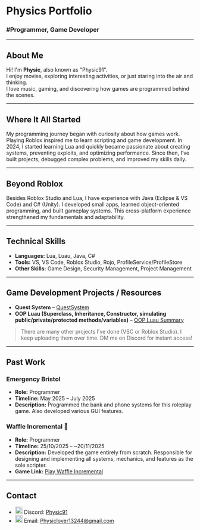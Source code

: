 # Physics Portfolio
### #Programmer, Game Developer

---

## About Me
Hi! I'm **Physic**, also known as "Physic91".  
I enjoy movies, exploring interesting activities, or just staring into the air and thinking.  
I love music, gaming, and discovering how games are programmed behind the scenes.

---

## Where It All Started
My programming journey began with curiosity about how games work. Playing Roblox inspired me to learn scripting and game development. In 2024, I started learning Lua and quickly became passionate about creating systems, preventing exploits, and optimizing performance. Since then, I’ve built projects, debugged complex problems, and improved my skills daily.

---

## Beyond Roblox
Besides Roblox Studio and Lua, I have experience with Java (Eclipse & VS Code) and C# (Unity). I developed small apps, learned object-oriented programming, and built gameplay systems. This cross-platform experience strengthened my fundamentals and adaptability.

---

## Technical Skills
- **Languages:** Lua, Luau, Java, C#  
- **Tools:** VS, VS Code, Roblox Studio, Rojo, ProfileService/ProfileStore  
- **Other Skills:** Game Design, Security Management, Project Management  

---

## Game Development Projects / Resources
- **Quest System** – [QuestSystem](https://github.com/Physic2952/Quest-System)  
- **OOP Luau (Superclass, Inheritance, Constructor, simulating public/private/protected methods/variables)** – [OOP Luau Summary](https://github.com/Physic2952/OOP-Resources)  

> There are many other projects I’ve done (VSC or Roblox Studio). I keep uploading them over time. DM me on Discord for instant access!

---

## Past Work

### Emergency Bristol
- **Role:** Programmer  
- **Timeline:** May 2025 – July 2025  
- **Description:** Programmed the bank and phone systems for this roleplay game. Also developed various GUI features.

### Waffle Incremental 🧇
- **Role:** Programmer  
- **Timeline:** 25/10/2025 – ~20/11/2025  
- **Description:** Developed the game entirely from scratch. Responsible for designing and implementing all systems, mechanics, and features as the sole scripter.  
- **Game Link:** [Play Waffle Incremental](https://www.roblox.com/de/games/73359353145399/Waffle-Incremental)

---
## Contact
- <img src="https://cdn.simpleicons.org/discord/5865F2" width="20" height="20" /> Discord: [Physic91](http://discordapp.com/users/1029011048793112657)  
- <img src="https://cdn.simpleicons.org/gmail/EA4335" width="20" height="20" /> Email: [Physiclover13244@gmail.com](mailto:Physiclover13244@gmail.com)


